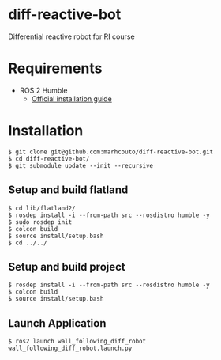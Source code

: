 # diff-reactive-bot
Differential reactive robot for RI course

# Requirements

- ROS 2 Humble
    - [Official installation guide](https://docs.ros.org/en/humble/Installation.html)

# Installation
```
$ git clone git@github.com:marhcouto/diff-reactive-bot.git
$ cd diff-reactive-bot/
$ git submodule update --init --recursive
```

## Setup and build flatland

```
$ cd lib/flatland2/
$ rosdep install -i --from-path src --rosdistro humble -y
$ sudo rosdep init
$ colcon build
$ source install/setup.bash
$ cd ../../
```

## Setup and build project

```
$ rosdep install -i --from-path src --rosdistro humble -y
$ colcon build
$ source install/setup.bash
```

## Launch Application
```
$ ros2 launch wall_following_diff_robot wall_following_diff_robot.launch.py
```
